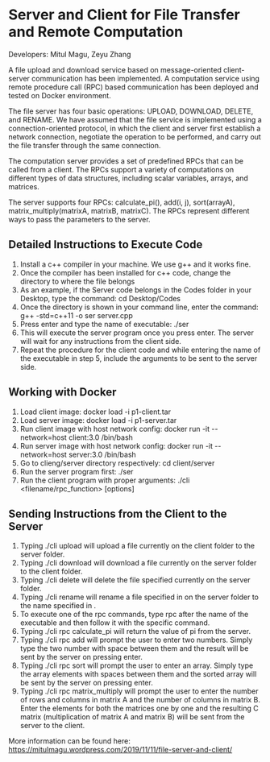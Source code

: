 # Server and Client for File Transfer and Remote Computation

Developers: Mitul Magu, Zeyu Zhang

A file upload and download service based on message-oriented client-server communication has been implemented. A computation service using remote procedure call (RPC) based communication has been deployed and tested on Docker environment.

The file server has four basic operations: UPLOAD, DOWNLOAD, DELETE, and RENAME. We have assumed that the file service is implemented using a connection-oriented protocol, in which the client and server first establish a network connection, negotiate the operation to be performed, and carry out the file transfer through the same connection.

The computation server provides a set of predefined RPCs that can be called from a client. The RPCs support a variety of computations on different types of data structures, including scalar variables, arrays, and matrices.

The server supports four RPCs: calculate_pi(), add(i, j), sort(arrayA), matrix_multiply(matrixA, matrixB, matrixC). The RPCs represent different ways to pass the parameters to the server.

## Detailed Instructions to Execute Code
1. Install a c++ compiler in your machine. We use g++ and it works fine.
2. Once the compiler has been installed for c++ code, change the directory to where the file belongs
3. As an example, if the Server code belongs in the Codes folder in your Desktop, type the command: cd Desktop/Codes 
4. Once the directory is shown in your command line, enter the command: g++ -std=c++11 -o ser server.cpp
5. Press enter and type the name of executable: ./ser
6. This will execute the server program once you press enter. The server will wait for any instructions from the client side.
7. Repeat the procedure for the client code and while entering the name of the executable in step 5, include the arguments to be sent to the server side.

## Working with Docker

1. Load client image: docker load -i p1-client.tar
2. Load server image: docker load -i p1-server.tar
3. Run client image with host network config: docker run -it --network=host client:3.0 /bin/bash
4. Run server image with host network config: docker run -it --network=host server:3.0 /bin/bash
5. Go to clieng/server directory respectively: cd client/server
6. Run the server program first: ./ser
7. Run the client program with proper arguments: ./cli <command> <filename/rpc_function> [options]

## Sending Instructions from the Client to the Server
1. Typing ./cli upload <filename> will upload a file currently on the client folder to the server folder.
2. Typing ./cli download <filename> will download a file currently on the server folder to the client folder.
3. Typing ./cli delete <filename> will delete the file specified currently on the server folder.
4. Typing ./cli rename <filename1> <filename2> will rename a file specified in <filename1> on the server folder to the name specified in <filename2>.
5. To execute one of the rpc commands, type rpc after the name of the executable and then follow it with the specific command.
6. Typing ./cli rpc calculate_pi will return the value of pi from the server.
7. Typing ./cli rpc add will prompt the user to enter two numbers. Simply type the two number with space between them and the result will be sent by the server on pressing enter.
8. Typing ./cli rpc sort will prompt the user to enter an array. Simply type the array elements with spaces between them and the sorted array will be sent by the server on pressing enter.
9. Typing ./cli rpc matrix_multiply will prompt the user to enter the number of rows and columns in matrix A and the number of columns in matrix B. Enter the elements for both the matrices one by one and the resulting C matrix (multiplication of matrix A and matrix B) will be sent from the server to the client.
  
More information can be found here: https://mitulmagu.wordpress.com/2019/11/11/file-server-and-client/

